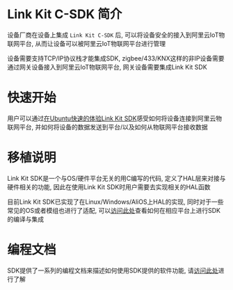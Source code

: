 # Link Kit C-SDK 简介

设备厂商在设备上集成 `Link Kit C-SDK` 后, 可以将设备安全的接入到阿里云IoT物联网平台, 从而让设备可以被阿里云IoT物联网平台进行管理

设备需要支持TCP/IP协议栈才能集成SDK, zigbee/433/KNX这样的非IP设备需要通过网关设备接入到阿里云IoT物联网平台, 网关设备需要集成Link Kit SDK

# 快速开始

用户可以通过[在Ubuntu快速的体验Link Kit SDK](https://code.aliyun.com/edward.yangx/public-docs/wikis/user-guide/linkkit/Quick_Start)感受如何将设备连接到阿里云物联网平台, 并如何将设备的数据发送到平台/以及如何从物联网平台接收数据

# 移植说明
Link Kit SDK是一个与OS/硬件平台无关的用C编写的代码, 定义了HAL层来对接与硬件相关的功能, 因此在使用Link Kit SDK时用户需要去实现相关的HAL函数

目前Link Kit SDK已实现了在Linux/Windows/AliOS上HAL的实现, 同时对于一些常见的OS或者模组也进行了适配, 可以[访问此处](https://code.aliyun.com/edward.yangx/public-docs/wikis/user-guide/Linkkit_User_Manual)查看如何在相应平台上进行SDK的编译与集成

# 编程文档

SDK提供了一系列的编程文档来描述如何使用SDK提供的软件功能, 请[访问此处](https://code.aliyun.com/edward.yangx/public-docs/wikis/user-guide/Linkkit_User_Manual)进行了解
